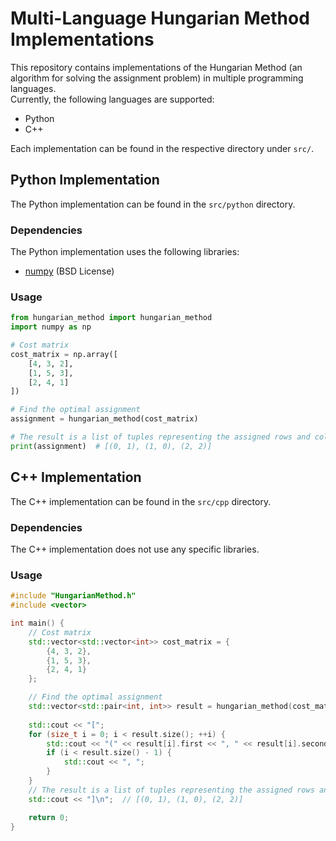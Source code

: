 
# Multi-Language Hungarian Method Implementations

This repository contains implementations of the Hungarian Method (an algorithm for solving the assignment problem) in multiple programming languages.  
Currently, the following languages are supported:

- Python
- C++

Each implementation can be found in the respective directory under `src/`.

## Python Implementation

The Python implementation can be found in the `src/python` directory.

### Dependencies

The Python implementation uses the following libraries:

- [numpy](https://numpy.org/) (BSD License)

### Usage

```python
from hungarian_method import hungarian_method
import numpy as np

# Cost matrix
cost_matrix = np.array([
    [4, 3, 2],
    [1, 5, 3],
    [2, 4, 1]
])

# Find the optimal assignment
assignment = hungarian_method(cost_matrix)

# The result is a list of tuples representing the assigned rows and columns
print(assignment)  # [(0, 1), (1, 0), (2, 2)]
```

## C++ Implementation

The C++ implementation can be found in the `src/cpp` directory.

### Dependencies

The C++ implementation does not use any specific libraries.

### Usage

```cpp
#include "HungarianMethod.h"
#include <vector>

int main() {
    // Cost matrix
    std::vector<std::vector<int>> cost_matrix = {
        {4, 3, 2},
        {1, 5, 3},
        {2, 4, 1}
    };

    // Find the optimal assignment
    std::vector<std::pair<int, int>> result = hungarian_method(cost_matrix);
    
    std::cout << "[";
    for (size_t i = 0; i < result.size(); ++i) {
        std::cout << "(" << result[i].first << ", " << result[i].second << ")";
        if (i < result.size() - 1) {
            std::cout << ", ";
        }
    }
    // The result is a list of tuples representing the assigned rows and columns
    std::cout << "]\n";  // [(0, 1), (1, 0), (2, 2)]

    return 0;
}
```

